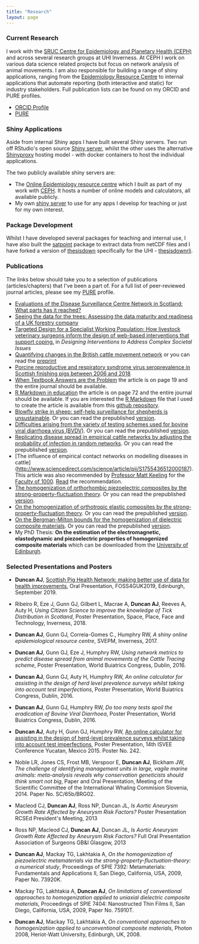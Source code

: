 ```yaml
---
title: "Research"
layout: page
---
```


### Current Research

I work with the [SRUC Centre for Epidemiology and Planetary Health (CEPH)](https://pure.sruc.ac.uk/en/organisations/centre-for-epidemiology-and-planetary-health-ceph-2) and across several research groups at UHI Inverness. At CEPH I work on various data science related projects but focus on network analysis of animal movements. I am also responsible for building a range of shiny applications, ranging from the [Epidemiology Resource Centre](https://epidemiology.sruc.ac.uk) to internal applications that automate reporting (both interactive and static) for industry stakeholders. Full publication lists can be found on my ORCID and PURE profiles. 

- [ORCID Profile](https://orcid.org/0000-0002-7314-9629)
- [PURE](https://pure.uhi.ac.uk/en/persons/andrew-duncan)

### Shiny Applications

Aside from internal Shiny apps I have built several Shiny servers. Two run off RStudio's open source [Shiny server](https://www.rstudio.com/products/shiny/download-server/), whilst the other uses the alternative [Shinyproxy](https://www.shinyproxy.io) hosting model - with docker containers to host the individual applications. 

The two publicly available shiny servers are:

- The [Online Epidemiology resource centre](http://epidemiology.sruc.ac.uk) which I built as part of my work with [CEPH](https://pure.sruc.ac.uk/en/organisations/centre-for-epidemiology-and-planetary-health-ceph-2). It hosts a number of online models and calculators, all available publicly.  
- My own [shiny server](https://shiny.aj2duncan.com/) to use for any apps I develop for teaching or just for my own interest.

### Package Development

Whilst I have developed several packages for teaching and internal use, I have also built the [satpoint](https://decide-project-eu.github.io/satpoint/) package to extract data from netCDF files and I have forked a version of [thesisdown](https://github.com/ismayc/thesisdown) specifically for the UHI - [thesisdownrli](https://aj2duncan.github.io/thesisdownrli/).  

### Publications

The links below should take you to a selection of publications (articles/chapters) that I've been a part of. For a full list of peer-reviewed journal articles, please see my [PURE](https://pure.uhi.ac.uk/en/persons/andrew-duncan) profile.

- [Evaluations of the Disease Surveillance Centre Network in Scotland: What parts has it reached?](https://doi.org/10.3389/fvets.2023.1099057)
- [Seeing the data for the trees: Assessing the data maturity and readiness of a UK forestry company](https://doi.org/10.1002/bse.3483)
- [Targeted Design for a Specialist Working Population: How livestock veterinary surgeons inform the design of web-based interventions that support coping.](https://www.routledge.com/Designing-Interventions-to-Address-Complex-Societal-Issues/Morton/p/book/9781032205441) in *Designing Interventions to Address Complex Societal Issues*
- [Quantifying changes in the British cattle movement network](https://www.sciencedirect.com/science/article/abs/pii/S0167587721002683) or you can read the [preprint](https://arxiv.org/abs/2104.09270) 
- [Porcine reproductive and respiratory syndrome virus seroprevalence in Scottish finishing pigs between 2006 and 2018](https://bvajournals.onlinelibrary.wiley.com/doi/pdf/10.1002/vetr.349)
- [When Textbook Answers are the Problem](http://www.scottishmathematicalcouncil.org/wp1/smc-publications/journals/) the article is on page 19 and the entire journal should be available. 
- [R Markdown in education](http://www.scottishmathematicalcouncil.org/wp1/smc-journal-47-2017/) the article is on page 72 and the entire journal should be available. If you are interested the [R Markdown](https://rmarkdown.rstudio.com/) file that I used to create the article is available from this [github repository](https://github.com/aj2duncan/Rmd_Ed_Paper).
- [Blowfly strike in sheep: self-help surveillance for shepherds is unsustainable](http://veterinaryrecord.bmj.com/content/180/11/280.1.full). Or you can read the prepublished [version](http://openaccess.sruc.ac.uk/handle/11262/11171).
- [Difficulties arising from the variety of testing schemes used for bovine viral diarrhoea virus (BVDV)](http://veterinaryrecord.bmj.com/cgi/content/full/vr.103329). Or you can read the prepublished [version](http://openaccess.sruc.ac.uk/handle/11262/10928).
- [Replicating disease spread in empirical cattle networks by adjusting the probability of infection in random networks](http://www.sciencedirect.com/science/article/pii/S0040580914000653). Or you can read the prepublished [version](http://openaccess.sruc.ac.uk/bitstream/11262/10508/2/10508.pdf).
- [The influence of empirical contact networks on modelling diseases in cattle] (http://www.sciencedirect.com/science/article/pii/S1755436512000187). This article was also recommended by [Professor Matt Keeling](http://www2.warwick.ac.uk/fac/sci/maths/people/staff/matt_keeling/) for the [Faculty of 1000](http://f1000.com/about/whatis). [Read](http://f1000.com/717950095) the recommendation.
- [The homogenization of orthorhombic piezoelectric composites by the strong-property-fluctuation theory](http://iopscience.iop.org/1751-8121/42/16/165402). Or you can read the prepublished [version](http://arxiv.org/abs/0811.2387).
- [On the homogenization of orthotropic elastic composites by the strong-property-fluctuation theory](http://imamat.oxfordjournals.org/content/74/4/507.short?rss=1). Or you can read the prepublished [version](http://arxiv.org/abs/0810.5671).
- [On the Bergman-Milton bounds for the homogenization of dielectric composite materials](http://www.sciencedirect.com/science/article/pii/S0030401806011631</a>). Or you can read the prepublished [version](http://arxiv.org/abs/physics/0512008).
- My PhD Thesis: __On the estimation of the electromagnetic, elastodynamic and piezoelectric properties of homogenized composite materials__ which can be downloaded from the [University of Edinburgh](https://www.era.lib.ed.ac.uk/handle/1842/3871).


### Selected Presentations and Posters
- __Duncan AJ__, [Scottish Pig Health Network: making better use of data for health improvements](https://uk.osgeo.org/foss4guk2019/), Oral Presentation, FOSS4GUK2019, Edinburgh, September 2019.
- Ribeiro R, Eze J, Gunn GJ, Gilbert L, Macrae A, __Duncan AJ__, Reeves A, Auty H, _Using Citizen Science to improve the knowledge of Tick Distribution in Scotland_, Poster Presentation, Space, Place, Face and Technology, Inverness, 2018.
- __Duncan AJ__, Gunn GJ, Correia-Gomes C., Humphry RW, _A shiny online epidemiological resource centre_, SVEPM, Inverness, 2017. 
- __Duncan AJ__, Gunn GJ, Eze J, Humphry RW, _Using network metrics to predict disease spread from animal movements of the Cattle Tracing scheme_, Poster Presentation, World Buiatrics Congress, Dublin, 2016. 
- __Duncan AJ__, Gunn GJ, Auty H, Humphry RW, _An online calculator for assisting in the design of herd level prevalence surveys whilst taking into account test imperfections_, Poster Presentation, World Buiatrics Congress, Dublin, 2016.
- __Duncan AJ__, Gunn GJ, Humphry RW, _Do too many tests spoil the eradication of Bovine Viral Diarrhoea_, Poster Presentation, World Buiatrics Congress, Dublin, 2016.


- __Duncan AJ__, Auty H, Gunn GJ, Humphry RW, [An online calculator for assisting in the design of herd-level prevalence surveys whilst taking into account test imperfections](http://www.abstractsonline.com/Plan/ViewAbstract.aspx?sKey=909940c4-51e0-45b7-9577-46c7f25b2d9b&cKey=1ced8d75-5478-4b7f-81ea-f9fab912d764&mKey=6753aa4b-4efd-470c-b925-c66f22f0712c), Poster Presentation, 14th ISVEE Conference Yucatan, Mexico 2015. Poster No. 242.
- Noble LR, Jones CS, Frost MB, Verspoor E, __Duncan AJ__, Bickham JW, _The challenge of identifying management units in large, vagile marine animals: meta-analysis reveals why conservation geneticists should think smart not big_, Paper and Oral Presentation, Meeting of the Scientific Committee of the International Whaling Commision Slovenia, 2014. Paper No. SC/65b/BRG02.
- Macleod CJ, __Duncan AJ__, Ross NP, Duncan JL, _Is Aortic Aneurysm Growth Rate Affected by Aneurysm Risk Factors?_ Poster Presentation RCSEd President's Meeting, 2013
- Ross NP, Macleod CJ, __Duncan AJ__, Duncan JL, _Is Aortic Aneurysm Growth Rate Affected by Aneurysm Risk Factors?_ Full Oral Presentation Association of Surgeons GB&I Glasgow, 2013
- __Duncan AJ__, Mackay TG, Lakhtakia A, _On the homogenization of piezoelectric metamaterials via the strong-property-fluctuation-theory: a numerical study_, Proceedings of SPIE 7392: Metamaterials: Fundamentals and Applications II, San Diego, California, USA, 2009, Paper No. 73920K.
- Mackay TG, Lakhtakia A, __Duncan AJ__, _On limitations of conventional approaches to homogenization applied to uniaxial dielectric composite materials_, Proceedings of SPIE 7404: Nanostructed Thin Films II, San Diego, California, USA, 2009, Paper No. 75910T.
- __Duncan AJ__, Mackay TG, Lakhtakia A, _On conventional approaches to homogenization applied to unconventional composite materials_, Photon 2008, Heriot-Watt University, Edinburgh, UK, 2008.
